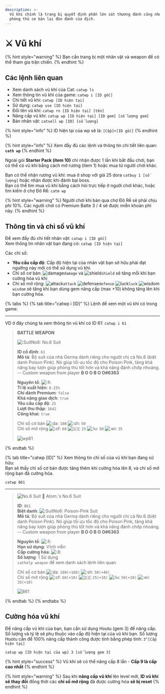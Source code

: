 ```yaml
---
description: >-
  Vũ khí chính là trang bị quyết định phần lớn sát thương đánh cũng như khả năng
  phòng thủ cơ bản lại đòn đánh của địch.
---
```


# ⚔ Vũ khí

{% hint style="warning" %}
Bạn cần trang bị một nhân vật và weapon để có thể tham gia trận chiến.
{% endhint %}

## Các lệnh liên quan

* Xem danh sách vũ khí của Cat: `catwp ls`
* Xem thông tin vũ khí của game: `catwp i [ID gốc]`
* Chi tiết vũ khí: `catwp [ID hiện tại]`
* Sử dụng: `catwp use [ID hiện tại]`
* Đổi tên vũ khí: `catwp rn [ID hiện tại] [tên]`
* Nâng cấp vũ khí: `catup wp [ID hiện tại] [ID gem] [số lượng gem]`
* Bán nhân vật: `catsell wp [ID] [số lượng]`

{% hint style="info" %}
ID hiện tại của wp sẽ là: `[Cấp]+[ID gốc]`
{% endhint %}

{% hint style="info" %}
Xem đầy đủ các lệnh và thông tin chi tiết liên quan: **`cath wp`**
{% endhint %}

Ngoài gói **Starter Pack (item 10)** chỉ nhận được 1 lần khi bắt đầu chơi, bạn có thể có vũ khí bằng cách mở rương (item 1) hoặc mua từ người chơi khác.

Bạn có thể nhận rương vũ khí: mua ở shop với giá 25 dora `catbuy 1 [số lượng]` hoặc nhận được khi đánh bại boss.\
Bạn có thể tìm mua vũ khí bằng cách hỏi trực tiếp ở người chơi khác, hoặc tìm kiếm ở chợ Đô Rề: `catm wp`

{% hint style="warning" %}
Người chơi khi bán qua chợ Đô Rề sẽ phải chịu phí 10%. Các người chơi có Premium Batte 3 / 4 sẽ được miễn khoản phí này.
{% endhint %}

## Thông tin và chỉ số vũ khí

Để xem đầy đủ chi tiết nhân vật: `catwp i [ID gốc]`\
Xem thông tin nhân vật bạn đang có: `catwp [ID hiện tại]`

Các chỉ số:

* **Yêu cầu cấp độ**: Cấp độ hiện tại của nhân vật bạn sở hữu phải đạt ngưỡng này mới có thể sữ dụng vũ khí.
* Chỉ số cơ bản: ![damage](https://cdn.discordapp.com/emojis/689391397643747368.png?v=1\&size=20)`damage` và ![shield](https://cdn.discordapp.com/emojis/689391171411247196.png?v=1\&size=20)`shield` sẽ tăng mỗi khi bạn cường hóa vũ khí
* Chỉ số mở rộng: ![attack](https://cdn.discordapp.com/emojis/689391538601852959.png?v=1\&size=20)`attack` ![defense](https://cdn.discordapp.com/emojis/693700331216830474.png?v=1\&size=20)`defense` ![luck](https://cdn.discordapp.com/emojis/689391282350588106.png?v=1\&size=20)`luck` ![wisdom](https://cdn.discordapp.com/emojis/689391102100635728.png?v=1\&size=20)`wisdom` sẽ tăng khi bạn dùng gem nâng cấp (max +10) không tăng lên khi bạn cường hóa.

{% tabs %}
{% tab title="catwp i [ID]" %}
Lệnh để xem một vũ khí có trong game:

***

VD ở đây chúng ta xem thông tin vũ khí có ID 61: `catwp i 61`

> **BATTLE WEAPON**
>
> ![:SuitNo6:](https://cdn.discordapp.com/emojis/810055238315933726.webp?size=20\&quality=lossless) No.6 Suit
>
> **ID cố định**: `61`\
> **Mô tả**: Bộ suit của nhà Germa dành riêng cho người chị cả No.6 (biệt danh Poison Pink). Nó giúp tối ưu tốc độ cho Poison Pink, tăng khả năng bay lượn giúp phòng thủ tốt hơn và khả năng đánh chớp nhoáng. -- Custom weapon from player **B O O B O O#6363**
>
> **Nguyên tố**: ![:fi:](https://cdn.discordapp.com/emojis/702510320064921641.webp?size=20\&quality=lossless)\
> **Tỉ lệ xuất hiện**: `0.25%`\
> **Chỉ dành Premium**: `false`\
> **Khả năng giao dịch**: `true`\
> **Yêu cầu cấp độ**: `25`\
> **Lượt thu thập**: `1642`\
> **Công khai**: `true`
>
> Chỉ số cơ bản ![:da:](https://cdn.discordapp.com/emojis/689391397643747368.webp?size=20\&quality=lossless) `180` ![:sh:](https://cdn.discordapp.com/emojis/689391171411247196.webp?size=20\&quality=lossless) `50`\
> Chỉ số mở rộng ![:of:](https://cdn.discordapp.com/emojis/689391538601852959.webp?size=20\&quality=lossless) `60` ![:de:](https://cdn.discordapp.com/emojis/693700331216830474.webp?size=20\&quality=lossless) `25` ![:lu:](https://cdn.discordapp.com/emojis/689391282350588106.webp?size=20\&quality=lossless) `50` ![:wi:](https://cdn.discordapp.com/emojis/689391102100635728.webp?size=20\&quality=lossless) `35`
>
> <img src="https://images-ext-1.discordapp.net/external/FB8WN9V9RxSALcn936i7G2MfNg9yxA-yJXRNZRBZWMI/https/media.discordapp.net/attachments/681423309786972201/804306728019034162/image0.png?width=306&#x26;height=240" alt="wp61" data-size="original">
{% endtab %}

{% tab title="catwp [ID]" %}
Xem thông tin chỉ số của vũ khí bạn đang sử hữu:\
Bạn sẽ thấy chỉ số cơ bản được tăng thêm khi cường hóa lên 8, và chỉ số mở rộng bạn đã cường hóa.

```
catwp 861
```

***

> ![No.6 Suit](https://images-ext-1.discordapp.net/external/dOmjULqxxQnfUUQgJ3To3N3hGwhSebifv8q86SVLE48/https/cdn.discordapp.com/avatars/423327141921423361/764e55505d8c943253ab32e87a96734a.webp?width=25\&height=25) 👾 Atom.'s No.6 Suit
>
> **ID**: `861`\
> **Biệt danh**: ![:SuitNo6:](https://cdn.discordapp.com/emojis/810055238315933726.webp?size=20\&quality=lossless) Poison-Pink Suit\
> **Mô tả**: Bộ suit của nhà Germa dành riêng cho người chị cả No.6 (biệt danh Poison Pink). Nó giúp tối ưu tốc độ cho Poison Pink, tăng khả năng bay lượn giúp phòng thủ tốt hơn và khả năng đánh chớp nhoáng. -- Custom weapon from player **B O O B O O#6363**
>
> **Nguyên tố**: ![:fi:](https://cdn.discordapp.com/emojis/702510320064921641.webp?size=20\&quality=lossless)\
> **Hạn sử dụng**: Vĩnh viễn\
> **Cấp cường hóa**: ![:8:](https://cdn.discordapp.com/emojis/695465557134147604.webp?size=20\&quality=lossless)\
> **Số lượng**: 1 Sử dụng\
> `cathelp weapon` để xem danh sách lệnh liên quan
>
> Chỉ số cơ bản ![:da:](https://cdn.discordapp.com/emojis/689391397643747368.webp?size=20\&quality=lossless) `180(+168)` ![:sh:](https://cdn.discordapp.com/emojis/689391171411247196.webp?size=20\&quality=lossless) `50(+46)`\
> Chỉ số mở rộng ![:of:](https://cdn.discordapp.com/emojis/689391538601852959.webp?size=20\&quality=lossless) `60(+10)` ![:de:](https://cdn.discordapp.com/emojis/693700331216830474.webp?size=20\&quality=lossless) `25(+10)` ![:lu:](https://cdn.discordapp.com/emojis/689391282350588106.webp?size=20\&quality=lossless) `50(+10)` ![:wi:](https://cdn.discordapp.com/emojis/689391102100635728.webp?size=20\&quality=lossless) `35(+10)`
>
> <img src="https://images-ext-1.discordapp.net/external/FB8WN9V9RxSALcn936i7G2MfNg9yxA-yJXRNZRBZWMI/https/media.discordapp.net/attachments/681423309786972201/804306728019034162/image0.png?width=306&#x26;height=240" alt="861" data-size="original">
{% endtab %}
{% endtabs %}

## Cường hóa vũ khí

Để nâng cấp vũ khí của bạn, bạn cần sử dụng Houtu (gem 3) để nâng cấp. Số lượng và tỷ lệ sẽ phụ thuộc vào cấp độ hiện tại của vũ khí bạn. Số lượng Huotu cần để 100% nâng cấp thành công được tính bằng phép tính: `3^[Cấp hiện tại]`

```
catup wp [ID hiện tại của wp] 3 [số lượng gem 3]
```

{% hint style="success" %}
Vũ khí sẽ có thể nâng cấp 8 lần - **Cấp 9 là cấp cao nhất**
{% endhint %}

{% hint style="warning" %}
Sau khi **nâng cấp vũ khí** lên level mới, **ID vũ khí sẽ thay đổi** đồng thời các **chỉ số mở rộng** đã được cường hóa **sẽ bị reset**
{% endhint %}
